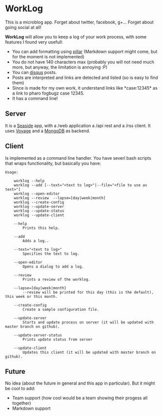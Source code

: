 # WorkLog

This is a microblog app. Forget about twitter, facebook, g+... Forget about going social at all! 

**WorkLog** will allow you to keep a log of your work process, with some features I found very usefull: 

- You can add formatting using [pillar](http://www.smalltalkhub.com/#!/~Pier/Pillar) (Markdown support might come, but for the moment is not implemented)
- You do not have 140 characters max (probably you will not need much more, but anyway, the limitation is annoying :P)
- You can [disqus](http://disqus.com) posts.
- Posts are interpreted and links are detected and listed (so is easy to find them)
- Since is made for my own work, it understand links like \*case:12345\* as a link to pharo fogbugz case 12345. 
- It has a command line!

## Server
It is a [Seaside](http://seaside.st) app, with a /web application a /api rest and a /rss client.
It uses [Voyage](https://github.com/estebanlm/voyage) and a [MongoDB](https://www.mongodb.com) as backend. 

## Client
Is implemented as a command line handler. 
You have severl bash scripts that wraps functionality, but basically you have: 

    Usage:
    
        worklog --help
        worklog --add [--text="<text to log>"|--file="<file to use as text>"]
        worklog --open-editor
        worklog --review  --lapse=[day|week|month]
        worklog --create-config
        worklog --update-server
        worklog --update-status
        worklog --update-client
    
	    --help		
		    Prints this help.
		
	    --add
		    Adds a log..
		
	    --text="<text to log>"
		    Specifies the text to log.
		
	    --open-editor
		    Opens a dialog to add a log.
		
	    --review
		    Prints a review of the worklog.
		
	    --lapse=[day|week|month]
		    --review will be printed for this day (this is the default), this week or this month.
    
	    --create-config
		    Create a sample configuration file.
    
	    --update-server
		    Starts and update process on server (it will be updated with master branch on github).
		
	    --update-server-status
		    Prints update status from server
    
	    --update-client
		    Updates this client (it will be updated with master branch on github).

## Future
No idea (about the future in general and this app in particular). But it might be cool to add: 

- Team support (how cool would be a team showing their progess all together)
- Markdown support
